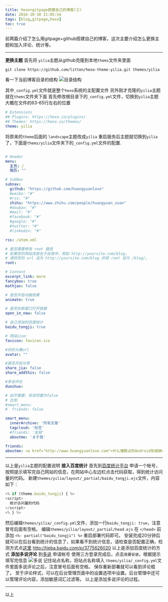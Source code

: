 ```yaml
---
title: hexo+gitpage搭建自己的博客(三)
date: 2016-10-30 21:05:54
tags: [blog,gitpage,hexo]
toc: true
---
```

前两篇介绍了怎么用gitpage+github搭建自己的博客，这次主要介绍怎么更换主题和加入评论、统计等。
***
<!-- more -->
**更换主题**
首先将 `yilia`主题从github克隆到本地`thems`文件夹里面
```git
git clone https://github.com/litten/hexo-theme-yilia.git themes/yilia
```
看一下当前博客目录的结构
![目录结构](/image/hexo/Catalog.png)

其中`_config.yml`文件就是整个`hexo`系统的主配置文件
另外刚才克隆的`yilia`主题就在`thems`文件夹下面
首先修改根目录下的`_config.yml`文件，切换到`yilia`主题
大概在文件的63-65行左右的位置
```yml
# Extensions
## Plugins: https://hexo.io/plugins/
## Themes: https://hexo.io/themes/
theme: yilia
```
将原来的`theme`后面的 `landscape`主题改成`yilia`
重启服务后主题就切换到`yilia`了，下面是`thems/yilia`文件夹下的`_config.yml`文件的配置.

```yml

# Header
menu:
  主页: /
  简历: ""

# SubNav
subnav:
  github: "https://github.com/huangyuanlove"
  #weibo: "#"
  #rss: "#"
  zhihu: "https://www.zhihu.com/people/huangyuan_xuan"
  #douban: "#"
  #mail: "#"
  #facebook: "#"
  #google: "#"
  #twitter: "#"
  #linkedin: "#"

rss: /atom.xml

# 是否需要修改 root 路径
# 如果您的网站存放在子目录中，例如 http://yoursite.com/blog，
# 请将您的 url 设为 http://yoursite.com/blog 并把 root 设为 /blog/。
root:

# Content
excerpt_link: more
fancybox: true
mathjax: false

# 是否开启动画效果
animate: true

# 是否在新窗口打开链接
open_in_new: false

# 自己添加的百度统计
baidu_tongji: true

# 网站icon
favicon: favicon.ico

#你的头像url
avatar: ""

#是否开启分享
share_jia: false
share_addthis: false

#多说评论
duoshuo:

# 如不需要，将该项置为false
# 比如
#smart_menu:
#  friends: false

smart_menu:
  innerArchive: '所有文章'
  tagcloud: '标签'
  #friends: '友链'
  aboutme: '关于我'

friends:
aboutme: <a href="http://www.huangyuanlove.com">什么懂都点的Android攻城狮</a>
```
***
以上是`yilia`主题的配置说明
**接入百度统计**
首先到[百度统计平台](http://tongji.baidu.com/web/welcome/login) 申请一个帐号，按照提示填写完自己网站的信息，在网站中心左边栏点击代码获取，得到统计访问量的代码。
新建`themes/yilia/layout/_partial/baidu_tongji.ejs`文件，内容如下：
```JavaScript
<% if (theme.baidu_tongji) { %>
<script>
  统计访问量的代码
</script>
<% } %>
```
然后编辑`themes/yilia/_config.yml`文件，添加一行`baidu_tongji: true`，注意冒号后面有空格。
编辑`themes/yilia/layout/_partial/head.ejs` 在 `</head>` 前添加
`<%- partial("baidu_tongji") %>`
重启部署代码即可。
安装完成20分钟后就可以在后台看到统计的信息了，如果看不到统计信息，请检查是否配置正确，检测方式点[这里](http://tieba.baidu.com/p/3775626020) http://tieba.baidu.com/p/3775626020
以上是添加百度统计的方式
**添加多说评论**
到[多说](http://duoshuo.com) 申请帐号
使用三方登录完成后，点击`我要安装`，根据提示填写完信息
![多说](/image/hexo/duoshuo.png)
记住站点名称，将站点名称填入 `thems/yilia/_config.yml`文件里面多说评论之后，注意冒号后面有空格。
保存重新部署就可以看到评论框了。
至于评论样式，可以在后台管理页面中的设置选项中设置。后台管理中还可以管理评论内容，添加敏感词汇过滤等。
以上是添加多说评论的过程。
***
以上
